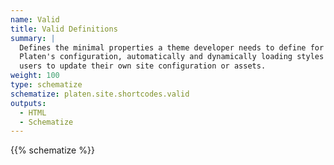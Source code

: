 ```yaml
---
name: Valid
title: Valid Definitions
summary: |
  Defines the minimal properties a theme developer needs to define for a shortcode to function with
  Platen's configuration, automatically and dynamically loading styles without requiring the end
  users to update their own site configuration or assets.
weight: 100
type: schematize
schematize: platen.site.shortcodes.valid
outputs:
  - HTML
  - Schematize
---
```


{{% schematize %}}
